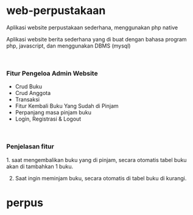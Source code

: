# web-perpustakaan
Aplikasi website perpustakaan sederhana, menggunakan php native
<br>
<p>Aplikasi website berita sederhana yang di buat dengan bahasa program php, javascript, dan menggunakan DBMS (mysql)</p>
<br>
<h3>Fitur Pengeloa Admin Website</h3>
<ul>
	<li>Crud Buku</li>
	<li>Crud Anggota</li>
	<li>Transaksi</li>
	<li>Fitur Kembali Buku Yang Sudah di Pinjam</li>
  <li>Perpanjang masa pinjam buku</li>
  <li>Login, Registrasi & Logout</li>
</ul>
<br>
<h3>Penjelasan fitur</h3>
1. saat mengembalikan buku yang di pinjam, secara otomatis tabel buku akan di tambahkan 1 buku.

2. Saat ingin meminjam buku, secara otomatis di tabel buku di kurangi.
# perpus
